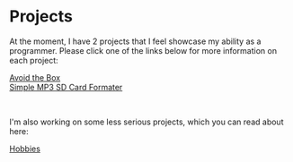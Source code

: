 # Projects

At the moment, I have 2 projects that I feel showcase my ability as a programmer. Please click one of the links below for more information on each project:

<a class="nav-link" href="https://chris-patino.github.io/Projects/Avoid-The-Box">Avoid the Box</a>
 <br>
 <a class="nav-link" href="https://chris-patino.github.io/Simple-MP3-Sd-Card-Formatter">Simple MP3 SD Card Formater</a>

<br>

I'm also working on some less serious projects, which you can read about here:

<a class="nav-link" href="https://chris-patino.github.io/Projects/Hobbies">Hobbies</a>
